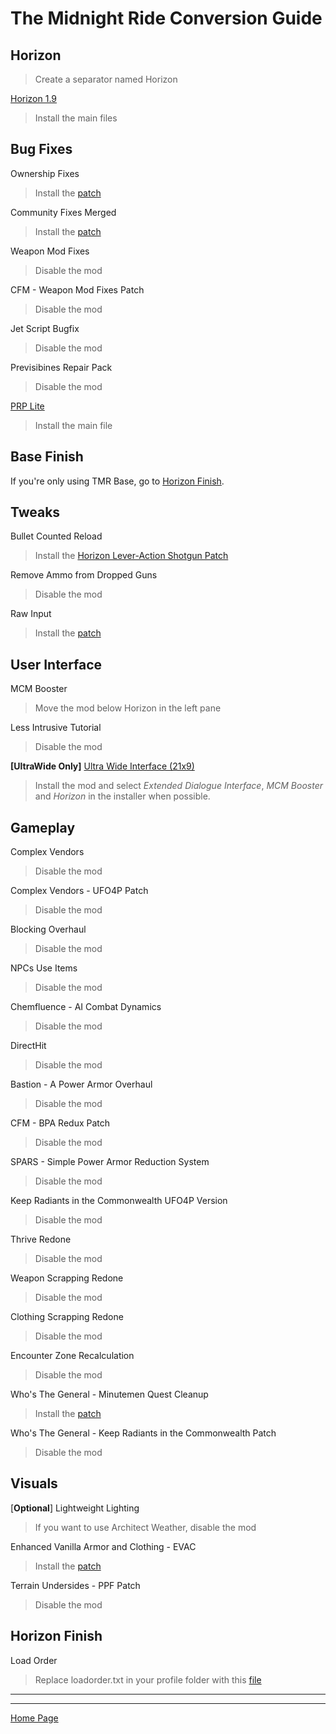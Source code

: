 # The Midnight Ride Conversion Guide

## Horizon
>Create a separator named Horizon

[Horizon 1.9](https://www.nexusmods.com/fallout4/mods/17374)
>Install the main files

## Bug Fixes
Ownership Fixes
>Install the [patch](https://www.nexusmods.com/fallout4/mods/69033)

Community Fixes Merged
>Install the [patch](https://www.nexusmods.com/fallout4/mods/69033)

Weapon Mod Fixes
>Disable the mod

CFM - Weapon Mod Fixes Patch
>Disable the mod

Jet Script Bugfix
>Disable the mod

Previsibines Repair Pack
>Disable the mod

[PRP Lite](https://www.nexusmods.com/fallout4/mods/64405)
>Install the main file

## Base Finish
If you're only using TMR Base, go to [Horizon Finish](#horizon-finish).

## Tweaks
Bullet Counted Reload
>Install the [Horizon Lever-Action Shotgun Patch](https://www.nexusmods.com/fallout4/mods/45120)

Remove Ammo from Dropped Guns
>Disable the mod

Raw Input
>Install the [patch](https://www.nexusmods.com/fallout4/mods/69033)

## User Interface
MCM Booster
>Move the mod below Horizon in the left pane

Less Intrusive Tutorial
>Disable the mod

**[UltraWide Only]** [Ultra Wide Interface (21x9)](https://www.nexusmods.com/fallout4/mods/65677)
>Install the mod and select *Extended Dialogue Interface*, *MCM Booster* and *Horizon* in the installer when possible.

## Gameplay
Complex Vendors
>Disable the mod

Complex Vendors - UFO4P Patch
>Disable the mod

Blocking Overhaul
>Disable the mod

NPCs Use Items
>Disable the mod

Chemfluence - AI Combat Dynamics
>Disable the mod

DirectHit
>Disable the mod

Bastion - A Power Armor Overhaul
>Disable the mod

CFM - BPA Redux Patch
>Disable the mod

SPARS - Simple Power Armor Reduction System
>Disable the mod

Keep Radiants in the Commonwealth UFO4P Version
>Disable the mod

Thrive Redone
>Disable the mod

Weapon Scrapping Redone
>Disable the mod

Clothing Scrapping Redone
>Disable the mod

Encounter Zone Recalculation
>Disable the mod

Who's The General - Minutemen Quest Cleanup
>Install the [patch](https://www.nexusmods.com/fallout4/mods/69033)

Who's The General - Keep Radiants in the Commonwealth Patch
>Disable the mod

## Visuals
[**Optional**] Lightweight Lighting
>If you want to use Architect Weather, disable the mod

Enhanced Vanilla Armor and Clothing - EVAC
>Install the [patch](https://www.nexusmods.com/fallout4/mods/69033)

Terrain Undersides - PPF Patch
>Disable the mod

## Horizon Finish
Load Order
>Replace loadorder.txt in your profile folder with this [file](https://raw.githubusercontent.com/nemal34/grebHorizonEssential/main/loadorder.txt)

---
---
[Home Page](./index.html)